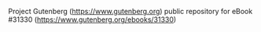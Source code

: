 Project Gutenberg (https://www.gutenberg.org) public repository for eBook #31330 (https://www.gutenberg.org/ebooks/31330)
